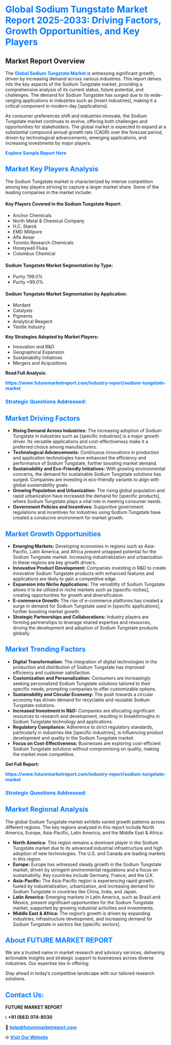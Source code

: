 <h1 style="color: #007BFF;">Global Sodium Tungstate Market Report 2025-2033: Driving Factors, Growth Opportunities, and Key Players</h1>

<section id="overview">
<h2>Market Report Overview</h2>
<p>The <a href="https://www.futuremarketreport.com/industry-report/sodium-tungstate-market" style="color: #007BFF; text-decoration: none;"><strong>Global Sodium Tungstate Market</strong></a> is witnessing significant growth, driven by increasing demand across various industries. This report delves into the key aspects of the Sodium Tungstate market, providing a comprehensive analysis of its current status, future potential, and challenges. The demand for Sodium Tungstate has surged due to its wide-ranging applications in industries such as [insert industries], making it a critical component in modern-day [applications].</p>
<p>As consumer preferences shift and industries innovate, the Sodium Tungstate market continues to evolve, offering both challenges and opportunities for stakeholders. The global market is expected to expand at a substantial compound annual growth rate (CAGR) over the forecast period, driven by technological advancements, emerging applications, and increasing investments by major players.</p>
</section>

<section id="overview">
<p><a href="https://www.futuremarketreport.com/request-sample/reportId=90427" style="color: #007BFF; text-decoration: none;"><strong>Explore Sample Report Here</strong></a></p>
</section>

<section id="key-players">
<h2 style="color: #007BFF;">Market Key Players Analysis</h2>
<p>The Sodium Tungstate market is characterized by intense competition among key players striving to capture a larger market share. Some of the leading companies in the market include:</p>
<h4>Key Players Covered in the Sodium Tungstate Report:</h4>
<ul><li>Anchor Chemicals</li><li>North Metal &amp; Chemical Company</li><li>H.C. Starck</li><li>EMD Millipore</li><li>Alfa Aesar</li><li>Toronto Research Chemicals</li><li>Honeywell Fluka</li><li>Columbus Chemical</li></ul>
<h4>Sodium Tungstate Market Segmentation by Type:</h4>
<ul><li>Purity ?99.0%</li><li>Purity &lt;99.0%</li></ul>

<h4>Sodium Tungstate Market Segmentation by Application:</h4>
<ul><li>Mordant</li><li>Catalysts</li><li>Pigments</li><li>Analytical Reagent</li><li>Textile Industry</li></ul>
<p><strong>Key Strategies Adopted by Market Players:</strong></p>
<ul>
<li>Innovation and R&D</li>
<li>Geographical Expansion</li>
<li>Sustainability Initiatives</li>
<li>Mergers and Acquisitions</li>
</ul>
</section>

<section>
<p><strong>Read Full Analysis: </strong></p><a href="https://www.futuremarketreport.com/industry-report/sodium-tungstate-market" style="color: #007BFF; text-decoration: none;"><strong>https://www.futuremarketreport.com/industry-report/sodium-tungstate-market</strong></a>
<h3 style="color: #007BFF;">Strategic Questions Addressed:</h3>
</section>

<section id="driving-factors">
<h2 style="color: #007BFF;">Market Driving Factors</h2>
<ul>
<li><strong>Rising Demand Across Industries:</strong> The increasing adoption of Sodium Tungstate in industries such as [specific industries] is a major growth driver. Its versatile applications and cost-effectiveness make it a preferred choice among manufacturers.</li>
<li><strong>Technological Advancements:</strong> Continuous innovations in production and application technologies have enhanced the efficiency and performance of Sodium Tungstate, further boosting market demand.</li>
<li><strong>Sustainability and Eco-Friendly Initiatives:</strong> With growing environmental concerns, the demand for sustainable Sodium Tungstate solutions has surged. Companies are investing in eco-friendly variants to align with global sustainability goals.</li>
<li><strong>Growing Population and Urbanization:</strong> The rising global population and rapid urbanization have increased the demand for [specific products], where Sodium Tungstate plays a vital role in meeting consumer needs.</li>
<li><strong>Government Policies and Incentives:</strong> Supportive government regulations and incentives for industries using Sodium Tungstate have created a conducive environment for market growth.</li>
</ul>
</section>

<section id="growth-opportunities">
<h2 style="color: #007BFF;">Market Growth Opportunities</h2>
<ul>
<li><strong>Emerging Markets:</strong> Developing economies in regions such as Asia-Pacific, Latin America, and Africa present untapped potential for the Sodium Tungstate market. Increasing industrialization and urbanization in these regions are key growth drivers.</li>
<li><strong>Innovative Product Development:</strong> Companies investing in R&D to create innovative Sodium Tungstate products with enhanced features and applications are likely to gain a competitive edge.</li>
<li><strong>Expansion into Niche Applications:</strong> The versatility of Sodium Tungstate allows it to be utilized in niche markets such as [specific niches], creating opportunities for growth and diversification.</li>
<li><strong>E-commerce Growth:</strong> The rise of e-commerce platforms has created a surge in demand for Sodium Tungstate used in [specific applications], further boosting market growth.</li>
<li><strong>Strategic Partnerships and Collaborations:</strong> Industry players are forming partnerships to leverage shared expertise and resources, driving the development and adoption of Sodium Tungstate products globally.</li>
</ul>
</section>

<section id="trending-factors">
<h2 style="color: #007BFF;">Market Trending Factors</h2>
<ul>
<li><strong>Digital Transformation:</strong> The integration of digital technologies in the production and distribution of Sodium Tungstate has improved efficiency and customer satisfaction.</li>
<li><strong>Customization and Personalization:</strong> Consumers are increasingly seeking personalized Sodium Tungstate solutions tailored to their specific needs, prompting companies to offer customizable options.</li>
<li><strong>Sustainability and Circular Economy:</strong> The push towards a circular economy has driven demand for recyclable and reusable Sodium Tungstate solutions.</li>
<li><strong>Increased Investment in R&D:</strong> Companies are allocating significant resources to research and development, resulting in breakthroughs in Sodium Tungstate technology and applications.</li>
<li><strong>Regulatory Compliance:</strong> Adherence to strict regulatory standards, particularly in industries like [specific industries], is influencing product development and quality in the Sodium Tungstate market.</li>
<li><strong>Focus on Cost-Effectiveness:</strong> Businesses are exploring cost-efficient Sodium Tungstate solutions without compromising on quality, making the market more competitive.</li>
</ul>
</section>

<section>
<p><strong>Get Full Report: </strong></p><a href="https://www.futuremarketreport.com/industry-report/sodium-tungstate-market" style="color: #007BFF; text-decoration: none;"><strong>https://www.futuremarketreport.com/industry-report/sodium-tungstate-market</strong></a>
<h3 style="color: #007BFF;">Strategic Questions Addressed:</h3>
</section>


<section id="regional-analysis">
<h2 style="color: #007BFF;">Market Regional Analysis</h2>
<p>The global Sodium Tungstate market exhibits varied growth patterns across different regions. The key regions analyzed in this report include North America, Europe, Asia-Pacific, Latin America, and the Middle East & Africa:</p>
<ul>
<li><strong>North America:</strong> This region remains a dominant player in the Sodium Tungstate market due to its advanced industrial infrastructure and high adoption of new technologies. The U.S. and Canada are leading markets in this region.</li>
<li><strong>Europe:</strong> Europe has witnessed steady growth in the Sodium Tungstate market, driven by stringent environmental regulations and a focus on sustainability. Key countries include Germany, France, and the U.K.</li>
<li><strong>Asia-Pacific:</strong> The Asia-Pacific region is experiencing rapid growth, fueled by industrialization, urbanization, and increasing demand for Sodium Tungstate in countries like China, India, and Japan.</li>
<li><strong>Latin America:</strong> Emerging markets in Latin America, such as Brazil and Mexico, present significant opportunities for the Sodium Tungstate market, supported by growing industrial activities and investments.</li>
<li><strong>Middle East & Africa:</strong> The region’s growth is driven by expanding industries, infrastructure development, and increasing demand for Sodium Tungstate in sectors like [specific sectors].</li>
</ul>
</section>

<footer>
<h2 style="color: #007BFF;">About FUTURE MARKET REPORT</h2>
<p>We are a trusted name in market research and advisory services, delivering actionable insights and strategic support to businesses across diverse industries. Our expertise lies in offering:</p>

<p>Stay ahead in today’s competitive landscape with our tailored research solutions.</p>

<h2 style="color: #007BFF;">Contact Us:</h2>
<p><strong>FUTURE MARKET REPORT</strong></p>
<p>📞 <strong>+91 (883) 074-8030</strong></p>
<p>📧 <strong><a href="mailto:help@futuremarketreport.com" style="color: #007BFF;">help@futuremarketreport.com</a></strong></p>
<p>🌐 <strong><a href="https://www.futuremarketreport.com/" style="color: #007BFF;">Visit Our Website</a></strong></p>
</footer>